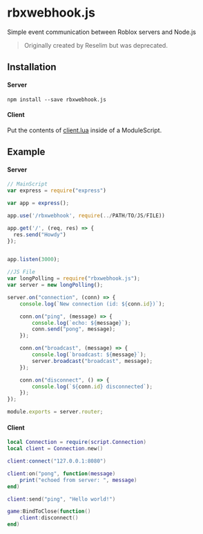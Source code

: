 # rbxwebhook.js

Simple event communication between Roblox servers and Node.js

> Originally created by Reselim but was deprecated.

## Installation

#### Server

```
npm install --save rbxwebhook.js
```

#### Client

Put the contents of [client.lua](https://github.com/uhteddy/rbxwebhook.js/blob/master/client.lua) inside of a ModuleScript.

## Example

#### Server

```js
// MainScript
var express = require("express")

var app = express();

app.use('/rbxwebhook', require(../PATH/TO/JS/FILE))

app.get('/', (req, res) => {
  res.send("Howdy")
});


app.listen(3000);

//JS File
var longPolling = require("rbxwebhook.js");
var server = new longPolling();

server.on("connection", (conn) => {
	console.log(`New connection (id: ${conn.id})`);

	conn.on("ping", (message) => {
		console.log(`echo: ${message}`);
		conn.send("pong", message);
	});

	conn.on("broadcast", (message) => {
		console.log(`broadcast: ${message}`);
		server.broadcast("broadcast", message);
	});

	conn.on("disconnect", () => {
		console.log(`${conn.id} disconnected`);
	});
});

module.exports = server.router;
```

#### Client

```lua
local Connection = require(script.Connection)
local client = Connection.new()

client:connect("127.0.0.1:8080")

client:on("pong", function(message)
	print("echoed from server: ", message)
end)

client:send("ping", "Hello world!")

game:BindToClose(function()
	client:disconnect()
end)
```
